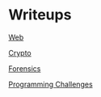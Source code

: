 # Writeups

[Web](Writeups%2041d7301567d24eaf80d1e22ce701906e/Web%206e4bfa7e46d9471f828f03ebb5e0a2bc.md)

[Crypto](Writeups%2041d7301567d24eaf80d1e22ce701906e/Crypto%20d11365dddbf14689a468ee2887c07a1b.md)

[Forensics](Writeups%2041d7301567d24eaf80d1e22ce701906e/Forensics%206947903e3ee0482bba82492cbbff66bc.md)

[Programming Challenges](Writeups%2041d7301567d24eaf80d1e22ce701906e/Programming%20Challenges%2061e7f063decf4d20aca6716551a59c3a.md)